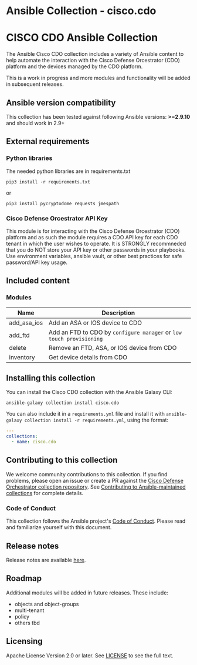 # Ansible Collection - cisco.cdo

# CISCO CDO Ansible Collection

The Ansible Cisco CDO collection includes a variety of Ansible content to help automate the interaction with the Cisco Defense Orcestrator (CDO) platform and the devices managed by the CDO platform.

This is a work in progress and more modules and functionality will be added in subsequent releases.

## Ansible version compatibility

This collection has been tested against following Ansible versions: **>=2.9.10** and should work in 2.9+

## External requirements
### Python libraries
The needed python libraries are in requirements.txt
```
pip3 install -r requirements.txt
```
or
```
pip3 install pycryptodome requests jmespath
```

### Cisco Defense Orcestrator API Key
This module is for interacting with the Cisco Defense Orcestrator (CDO) platform and as such the module requires a CDO API key for each CDO tenant in which the user wishes to operate. It is STRONGLY recommneded that you do NOT store your API key or other passwords in your playbooks. Use environment variables, ansible vault, or other best practices for safe password/API key usage.

## Included content
<!--start collection content-->
### Modules
Name | Description
--- | ---
add_asa_ios | Add an ASA or IOS device to CDO
add_ftd | Add an FTD to CDO by `configure manager` or `low touch provisioning`
delete | Remove an FTD, ASA, or IOS device from CDO
inventory | Get device details from CDO
<!--end collection content-->
   
## Installing this collection
You can install the Cisco CDO collection with the Ansible Galaxy CLI:

    ansible-galaxy collection install cisco.cdo
    
You can also include it in a `requirements.yml` file and install it with `ansible-galaxy collection install -r requirements.yml`, using the format:

```yaml
---
collections:
  - name: cisco.cdo
```

## Contributing to this collection
We welcome community contributions to this collection. If you find problems, please open an issue or create a PR against the [Cisco Defense Orchestrator collection repository](https://github.com/CiscoDevNet/ansible-cisco-cdo). See [Contributing to Ansible-maintained collections](https://docs.ansible.com/ansible/devel/community/contributing_maintained_collections.html#contributing-maintained-collections) for complete details.

### Code of Conduct
This collection follows the Ansible project's
[Code of Conduct](https://docs.ansible.com/ansible/devel/community/code_of_conduct.html).
Please read and familiarize yourself with this document.

## Release notes
<!--Add a link to a changelog.md file or an external docsite to cover this information. -->
Release notes are available [here](https://github.com/CiscoDevNet/ansible-cisco-cdo/CHANGELOG.rst).

## Roadmap
Additional modules will be added in future releases. These include:
- objects and object-groups
- multi-tenant
- policy
- others tbd
<!-- Optional. Include the roadmap for this collection, and the proposed release/versioning strategy so users can anticipate the upgrade/update cycle. -->
## Licensing
Apache License Version 2.0 or later.
See [LICENSE](https://www.apache.org/licenses/LICENSE-2.0) to see the full text.
